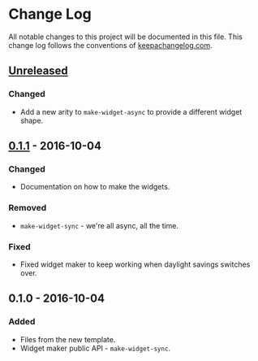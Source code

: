 # Change Log
All notable changes to this project will be documented in this file. This change log follows the conventions of [keepachangelog.com](http://keepachangelog.com/).

## [Unreleased]
### Changed
- Add a new arity to `make-widget-async` to provide a different widget shape.

## [0.1.1] - 2016-10-04
### Changed
- Documentation on how to make the widgets.

### Removed
- `make-widget-sync` - we're all async, all the time.

### Fixed
- Fixed widget maker to keep working when daylight savings switches over.

## 0.1.0 - 2016-10-04
### Added
- Files from the new template.
- Widget maker public API - `make-widget-sync`.

[Unreleased]: https://github.com/your-name/turtles/compare/0.1.1...HEAD
[0.1.1]: https://github.com/your-name/turtles/compare/0.1.0...0.1.1
